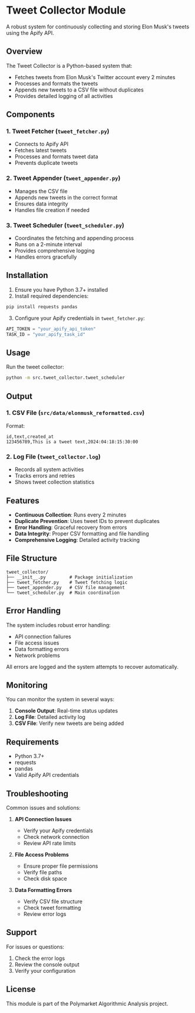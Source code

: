 # Tweet Collector Module

A robust system for continuously collecting and storing Elon Musk's tweets using the Apify API.

## Overview

The Tweet Collector is a Python-based system that:
- Fetches tweets from Elon Musk's Twitter account every 2 minutes
- Processes and formats the tweets
- Appends new tweets to a CSV file without duplicates
- Provides detailed logging of all activities

## Components

### 1. Tweet Fetcher (`tweet_fetcher.py`)
- Connects to Apify API
- Fetches latest tweets
- Processes and formats tweet data
- Prevents duplicate tweets

### 2. Tweet Appender (`tweet_appender.py`)
- Manages the CSV file
- Appends new tweets in the correct format
- Ensures data integrity
- Handles file creation if needed

### 3. Tweet Scheduler (`tweet_scheduler.py`)
- Coordinates the fetching and appending process
- Runs on a 2-minute interval
- Provides comprehensive logging
- Handles errors gracefully

## Installation

1. Ensure you have Python 3.7+ installed
2. Install required dependencies:
```bash
pip install requests pandas
```

3. Configure your Apify credentials in `tweet_fetcher.py`:
```python
API_TOKEN = "your_apify_api_token"
TASK_ID = "your_apify_task_id"
```

## Usage

Run the tweet collector:
```bash
python -m src.tweet_collector.tweet_scheduler
```

## Output

### 1. CSV File (`src/data/elonmusk_reformatted.csv`)
Format:
```
id,text,created_at
123456789,This is a tweet text,2024:04:18:15:30:00
```

### 2. Log File (`tweet_collector.log`)
- Records all system activities
- Tracks errors and retries
- Shows tweet collection statistics

## Features

- **Continuous Collection**: Runs every 2 minutes
- **Duplicate Prevention**: Uses tweet IDs to prevent duplicates
- **Error Handling**: Graceful recovery from errors
- **Data Integrity**: Proper CSV formatting and file handling
- **Comprehensive Logging**: Detailed activity tracking

## File Structure

```
tweet_collector/
├── __init__.py         # Package initialization
├── tweet_fetcher.py    # Tweet fetching logic
├── tweet_appender.py   # CSV file management
└── tweet_scheduler.py  # Main coordination
```

## Error Handling

The system includes robust error handling:
- API connection failures
- File access issues
- Data formatting errors
- Network problems

All errors are logged and the system attempts to recover automatically.

## Monitoring

You can monitor the system in several ways:

1. **Console Output**: Real-time status updates
2. **Log File**: Detailed activity log
3. **CSV File**: Verify new tweets are being added

## Requirements

- Python 3.7+
- requests
- pandas
- Valid Apify API credentials

## Troubleshooting

Common issues and solutions:

1. **API Connection Issues**
   - Verify your Apify credentials
   - Check network connection
   - Review API rate limits

2. **File Access Problems**
   - Ensure proper file permissions
   - Verify file paths
   - Check disk space

3. **Data Formatting Errors**
   - Verify CSV file structure
   - Check tweet formatting
   - Review error logs

## Support

For issues or questions:
1. Check the error logs
2. Review the console output
3. Verify your configuration

## License

This module is part of the Polymarket Algorithmic Analysis project. 